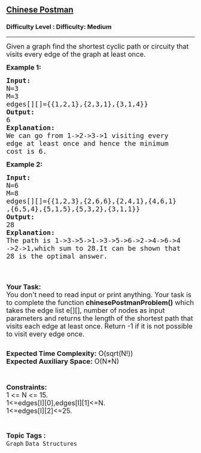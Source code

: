 <h2><a href="https://www.geeksforgeeks.org/problems/chinese-postman/1?page=1&category=Graph&difficulty=Easy,Medium,Hard&status=attempted&sortBy=accuracy">Chinese Postman</a></h2><h3>Difficulty Level : Difficulty: Medium</h3><hr><div class="problems_problem_content__Xm_eO"><p><span style="font-size: 18px;">Given a graph find the shortest cyclic path or circuity that visits every edge of the graph at least once.</span></p>
<p><span style="font-size: 18px;"><strong>Example 1:</strong></span></p>
<pre><span style="font-size: 18px;"><strong>Input:</strong>
N=3
M=3
edges[][]={{1,2,1},{2,3,1},{3,1,4}}
<strong>Output:</strong>
6
<strong>Explanation:</strong>
We can go from 1-&gt;2-&gt;3-&gt;1 visiting every 
edge at least once and hence the minimum 
cost is 6.</span></pre>
<p><span style="font-size: 18px;"><strong>Example 2:</strong></span></p>
<pre><span style="font-size: 18px;"><strong>Input:</strong>
N=6
M=8
edges[][]={{1,2,3},{2,6,6},{2,4,1},{4,6,1}
,{6,5,4},{5,1,5},{5,3,2},{3,1,1}}
<strong>Output:</strong>
28
<strong>Explanation:</strong>
The path is 1-&gt;3-&gt;5-&gt;1-&gt;3-&gt;5-&gt;6-&gt;2-&gt;4-&gt;6-&gt;4
-&gt;2-&gt;1,which sum to 28.It can be shown that 
28 is the optimal answer.</span>

</pre>
<p>&nbsp;</p>
<p><span style="font-size: 18px;"><strong>Your Task:&nbsp;&nbsp;</strong><br>You don't need to read input or print anything. Your task is to complete the function&nbsp;<strong>chinesePostmanProblem()</strong>&nbsp;which takes the edge list e[][], number of nodes<strong>&nbsp;</strong>as input parameters&nbsp;and returns the length of the shortest path that visits each edge at least once. Return -1 if it is not possible to visit every edge once.</span><br>&nbsp;</p>
<p><span style="font-size: 18px;"><strong>Expected Time Complexity:</strong>&nbsp;O(sqrt(N!))<br><strong>Expected Auxiliary Space:</strong>&nbsp;O(N*N)</span><br><br>&nbsp;</p>
<p><span style="font-size: 18px;"><strong>Constraints:</strong><br>1 &lt;= N &lt;= 15.<br>1&lt;=edges[I][0],edges[I][1]&lt;=N.<br>1&lt;=edges[I][2]&lt;=25.</span></p></div><br><p><span style=font-size:18px><strong>Topic Tags : </strong><br><code>Graph</code>&nbsp;<code>Data Structures</code>&nbsp;